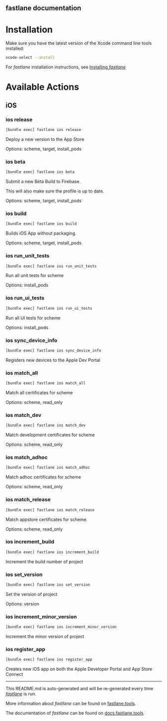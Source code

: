 fastlane documentation
----

# Installation

Make sure you have the latest version of the Xcode command line tools installed:

```sh
xcode-select --install
```

For _fastlane_ installation instructions, see [Installing _fastlane_](https://docs.fastlane.tools/#installing-fastlane)

# Available Actions

## iOS

### ios release

```sh
[bundle exec] fastlane ios release
```

Deploy a new version to the App Store

Options: scheme, target, install_pods

### ios beta

```sh
[bundle exec] fastlane ios beta
```

Submit a new Beta Build to Firebase.

This will also make sure the profile is up to date.

Options: scheme, target, install_pods

### ios build

```sh
[bundle exec] fastlane ios build
```

Builds iOS App without packaging.

Options: scheme, target, install_pods

### ios run_unit_tests

```sh
[bundle exec] fastlane ios run_unit_tests
```

Run all unit tests for scheme

Options: install_pods

### ios run_ui_tests

```sh
[bundle exec] fastlane ios run_ui_tests
```

Run all UI tests for scheme

Options: install_pods

### ios sync_device_info

```sh
[bundle exec] fastlane ios sync_device_info
```

Registers new devices to the Apple Dev Portal

### ios match_all

```sh
[bundle exec] fastlane ios match_all
```

Match all certificates for scheme

Options: scheme, read_only

### ios match_dev

```sh
[bundle exec] fastlane ios match_dev
```

Match development certificates for scheme

Options: scheme, read_only

### ios match_adhoc

```sh
[bundle exec] fastlane ios match_adhoc
```

Match adhoc certificates for scheme

Options: scheme, read_only

### ios match_release

```sh
[bundle exec] fastlane ios match_release
```

Match appstore certificates for scheme.

Options: scheme, read_only

### ios increment_build

```sh
[bundle exec] fastlane ios increment_build
```

Increment the build number of project

### ios set_version

```sh
[bundle exec] fastlane ios set_version
```

Set the version of project

Options: version

### ios increment_minor_version

```sh
[bundle exec] fastlane ios increment_minor_version
```

Increment the minor version of project

### ios register_app

```sh
[bundle exec] fastlane ios register_app
```

Creates new iOS app on both the Apple Developer Portal and App Store Connect

----

This README.md is auto-generated and will be re-generated every time [_fastlane_](https://fastlane.tools) is run.

More information about _fastlane_ can be found on [fastlane.tools](https://fastlane.tools).

The documentation of _fastlane_ can be found on [docs.fastlane.tools](https://docs.fastlane.tools).
